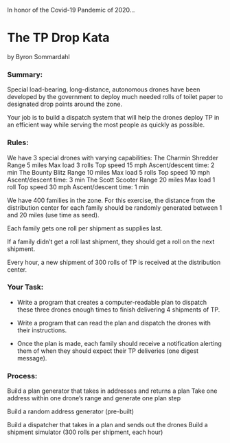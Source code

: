 In honor of the Covid-19 Pandemic of 2020…

# The TP Drop Kata 
by Byron Sommardahl

### Summary:
Special load-bearing, long-distance, autonomous drones have been developed by the government to deploy much needed rolls of toilet paper to designated drop points around the zone.

Your job is to build a dispatch system that will help the drones deploy TP in an efficient way while serving the most people as quickly as possible.

### Rules:

We have 3 special drones with varying capabilities:
The Charmin Shredder
Range 5 miles
Max load 3 rolls
Top speed 15 mph
Ascent/descent time: 2 min
The Bounty Blitz
Range 10 miles
Max load 5 rolls
Top speed 10 mph 
Ascent/descent time: 3 min
The Scott Scooter
Range 20 miles
Max load 1 roll
Top speed 30 mph 
Ascent/descent time: 1 min

We have 400 families in the zone. For this exercise, the distance from the distribution center for each family should be randomly generated between 1 and 20 miles (use time as seed).

Each family gets one roll per shipment as supplies last.

If a family didn’t get a roll last shipment, they should get a roll on the next shipment.

Every hour, a new shipment of 300 rolls of TP is received at the distribution center. 

### Your Task:
- Write a program that creates a computer-readable plan to dispatch these three drones enough times to finish delivering 4 shipments of TP.

- Write a program that can read the plan and dispatch the drones with their instructions.
- Once the plan is made, each family should receive a notification alerting them of when they should expect their TP deliveries (one digest message).

### Process:

Build a plan generator that takes in addresses and returns a plan
Take one address within one drone’s range and generate one plan step


Build a random address generator (pre-built)


Build a dispatcher that takes in a plan and sends out the drones
Build a shipment simulator (300 rolls per shipment, each hour)



